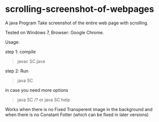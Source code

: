 # scrolling-screenshot-of-webpages

A java Program Take screenshot of the entire web page with scrolling.

Tested on Windows 7, Browser: Google Chrome.

Usage:

step 1: compile 
>javac SC.java

step 2: Run
>java SC

in case you need more options
>java SC /?
  or
>java SC help

Works when there is no Fixed Transperent image in the background and when there is no Constant Fotter (which can be fixed in later versions)


